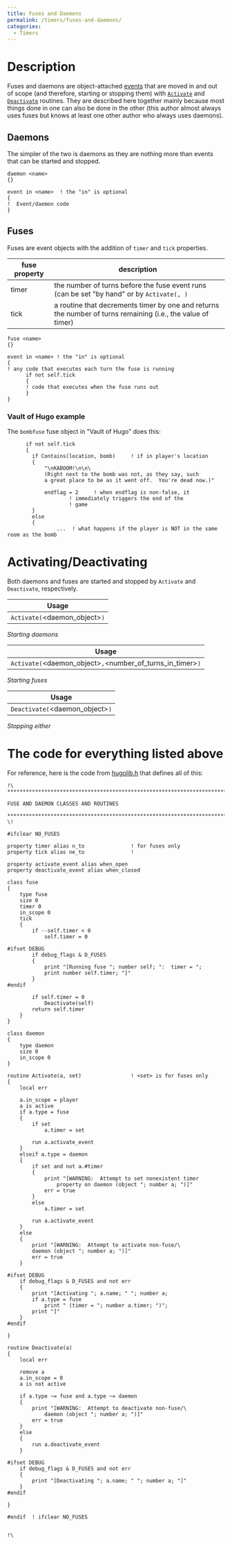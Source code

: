 ```yaml
---
title: Fuses and Daemons
permalink: /timers/fuses-and-daemons/
categories: 
  - Timers
---
```


# Description

Fuses and daemons are object-attached [events](Events) that
are moved in and out of scope (and therefore, starting or stopping them)
with [`Activate`](Fuses_and_Daemons#Activating/Deactivating)
and [`Deactivate`](Fuses_and_Daemons#Activating/Deactivating)
routines. They are described here together mainly because most things
done in one can also be done in the other (this author almost always
uses fuses but knows at least one other author who always uses daemons).

## Daemons

The simpler of the two is daemons as they are nothing more than events
that can be started and stopped.

    daemon <name>
    {}

    event in <name>  ! the "in" is optional
    {
    !  Event/daemon code
    }

## Fuses

Fuses are event objects with the addition of `timer` and `tick`
properties.

| fuse property | description                                                                                                           |
|---------------|-----------------------------------------------------------------------------------------------------------------------|
| timer         | the number of turns before the fuse event runs (can be set "by hand" or by `Activate(`<fuse name>`, `<timer turns>`)` |
| tick          | a routine that decrements timer by one and returns the number of turns remaining (i.e., the value of timer)           |

    fuse <name>
    {}

    event in <name> ! the "in" is optional
    {
    ! any code that executes each turn the fuse is running
          if not self.tick
          {
          ! code that executes when the fuse runs out
          }
    }

### Vault of Hugo example

The `bombfuse` fuse object in "Vault of Hugo" does this:

          if not self.tick
          {
            if Contains(location, bomb)     ! if in player's location
            {
                "\nKABOOM!\n\n\
                (Right next to the bomb was not, as they say, such
                a great place to be as it went off.  You're dead now.)"

                endflag = 2     ! when endflag is non-false, it
                        ! immediately triggers the end of the
                        ! game
            }
            else
            {
                    ...  ! what happens if the player is NOT in the same room as the bomb

# Activating/Deactivating

Both daemons and fuses are started and stopped by `Activate` and
`Deactivate`, respectively.

| Usage                         |
|-------------------------------|
| `Activate(`<daemon_object>`)` |

*Starting daemons*

| Usage                                                      |
|------------------------------------------------------------|
| `Activate(`<daemon_object>`,`<number_of_turns_in_timer>`)` |

*Starting fuses*

| Usage                           |
|---------------------------------|
| `Deactivate(`<daemon_object>`)` |

*Stopping either*

# The code for everything listed above

For reference, here is the code from [hugolib.h](Hugolib.h)
that defines all of this:

    !\
    *****************************************************************************

    FUSE AND DAEMON CLASSES AND ROUTINES

    *****************************************************************************
    \!

    #ifclear NO_FUSES

    property timer alias n_to               ! for fuses only
    property tick alias ne_to               !

    property activate_event alias when_open
    property deactivate_event alias when_closed

    class fuse
    {
        type fuse
        size 0
        timer 0
        in_scope 0
        tick
        {
            if --self.timer < 0
                self.timer = 0

    #ifset DEBUG
            if debug_flags & D_FUSES
            {
                print "[Running fuse "; number self; ":  timer = ";
                print number self.timer; "]"
            }
    #endif

            if self.timer = 0
                Deactivate(self)
            return self.timer
        }
    }

    class daemon
    {
        type daemon
        size 0
        in_scope 0
    }

    routine Activate(a, set)                ! <set> is for fuses only
    {
        local err

        a.in_scope = player
        a is active
        if a.type = fuse
        {
            if set
                a.timer = set

            run a.activate_event
        }
        elseif a.type = daemon
        {
            if set and not a.#timer
            {
                print "[WARNING:  Attempt to set nonexistent timer
                    property on daemon (object "; number a; ")]"
                err = true
            }
            else
                a.timer = set

            run a.activate_event
        }
        else
        {
            print "[WARNING:  Attempt to activate non-fuse/\
            daemon (object "; number a; ")]"
            err = true
        }

    #ifset DEBUG
        if debug_flags & D_FUSES and not err
        {
            print "[Activating "; a.name; " "; number a;
            if a.type = fuse
                print " (timer = "; number a.timer; ")";
            print "]"
        }
    #endif

    }

    routine Deactivate(a)
    {
        local err

        remove a
        a.in_scope = 0
        a is not active

        if a.type ~= fuse and a.type ~= daemon
        {
            print "[WARNING:  Attempt to deactivate non-fuse/\
                daemon (object "; number a; ")]"
            err = true
        }
        else
        {
            run a.deactivate_event
        }

    #ifset DEBUG
        if debug_flags & D_FUSES and not err
        {
            print "[Deactivating "; a.name; " "; number a; "]"
        }
    #endif

    }

    #endif  ! ifclear NO_FUSES


    !\
